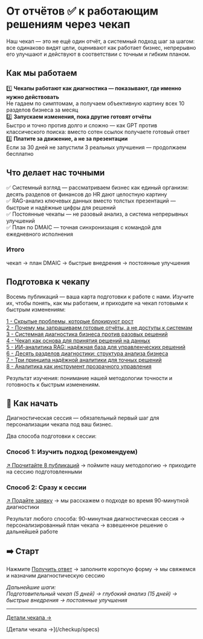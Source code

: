 # От отчётов ✅ к работающим решениям через чекап

Наш чекап — это не ещё один отчёт, а системный подход шаг за шагом: все одинаково видят цели, оценивают как работает бизнес, непрерывно его улучшают и действуют в соответствии с точным и гибким планом.

## Как мы работаем

1️⃣ **Чекапы работают как диагностика — показывают, где именно нужно действовать** <br>
Не гадаем по симптомам, а получаем объективную картину всех 10 разделов бизнеса за месяц
<br>
2️⃣ **Запускаем изменения, пока другие готовят отчёты** <br>
Быстро и точно против долго и сложно — как GPT против классического поиска: вместо сотен ссылок получаете готовый ответ
<br>
3️⃣ **Платите за движение, а не за презентации** <br>
Если за 30 дней не запустили 3 реальных улучшения — продолжаем бесплатно

## Что делает нас точными

✅ Системный взгляд — рассматриваем бизнес как единый организм: десять разделов от финансов до HR дают целостную картину
<br>
✅ RAG-анализ ключевых данных вместо толстых презентаций — быстрые и надёжные цифры для решений
<br>
✅ Постоянные чекапы — не разовый анализ, а система непрерывных улучшений
<br>
✅ План по DMAIC — точная синхронизация с командой для ежедневного исполнения

### Итого 
чекап → план DMAIC → быстрые внедрения → постоянные улучшения

## Подготовка к чекапу

Восемь публикаций — ваша карта подготовки к работе с нами. Изучите их, чтобы понять, как мы работаем, и приходите на чекап готовыми к быстрым изменениям:

[1 - Скрытые проблемы, которые блокируют рост](/checkup/prep/01-hidden-problems-blocking-growth) <br>
[2 - Почему мы запрашиваем готовые отчёты, а не доступы к системам](/checkup/prep/02-why-we-request-ready-reports-not-system-access) <br>
[3 - Системная диагностика бизнеса против разовых решений](/checkup/prep/03-system-diagnostics-vs-one-time-solutions) <br>
[4 - Чекап как основа для принятия решений на данных](/checkup/prep/04-checkup-for-data-driven-decisions) <br>
[5 - ИИ-аналитика RAG: надёжная база для управленческих решений](/checkup/prep/05-ai-analytics-rag-management) <br>
[6 - Десять разделов диагностики: структура анализа бизнеса](/checkup/prep/06-10-diagnostic-sections) <br>
[7 - Три принципа надёжной аналитики для точных решений](/checkup/prep/07-three-reliable-analytics-principles) <br>
[8 - Аналитика как инструмент прозрачного управления](/checkup/prep/08-analytics-transparent-management) <br>

Результат изучения: понимание нашей методологии точности и готовность к быстрым изменениям.

## 📎 Как начать

Диагностическая сессия — обязательный первый шаг для персонализации чекапа под ваш бизнес.

Два способа подготовки к сессии:

### Способ 1: Изучить подход (рекомендуем)
[↗ Прочитайте 8 публикаций](/checkup/prep/overview) → поймите нашу методологию → приходите на сессию подготовленными

### Способ 2: Сразу к сессии
[↗ Подайте заявку](/apply) → мы расскажем о подходе во время 90-минутной диагностики

Результат любого способа:
90-минутная диагностическая сессия → персонализированный план чекапа → взвешенное решение о дальнейшей работе

## ➡️ Старт
Нажмите [Получить ответ](/apply) → заполните короткую форму → мы свяжемся и назначим диагностическую сессию

_Дальнейшие шаги:_ <br>
_Подготовительный чекап (5 дней) → глубокий анализ (15 дней) → быстрые внедрения → постоянные улучшения_

---
[Детали чекапа →](/checkup/specs)

<span class="custom-button-wrapper">
  [Детали чекапа →](/checkup/specs)
</span>

<style>
.custom-button-wrapper a {
  display: inline-block;
  padding: 8px 16px;
  background-color: #42b983;
  color: white !important;
  text-decoration: none !important;
  border-radius: 4px;
  cursor: pointer;
  font-weight: normal;
  /* Новые свойства для изоляции */
  border: 1px solid transparent;
  transition: background-color 0.2s;
}

.custom-button-wrapper a:hover {
  background-color: #33a06f;
  color: white !important;
  text-decoration: none !important;
}
</style>
